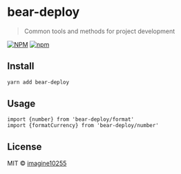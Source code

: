 # bear-deploy

> Common tools and methods for project development

[![NPM](https://img.shields.io/npm/v/bear-deploy.svg)](https://www.npmjs.com/package/bear-deploy)
[![npm](https://img.shields.io/npm/dm/bear-deploy.svg)](https://www.npmjs.com/package/bear-deploy)


## Install

```bash
yarn add bear-deploy
```

## Usage

```tsx
import {number} from 'bear-deploy/format'
import {formatCurrency} from 'bear-deploy/number'

```

## License

MIT © [imagine10255](https://github.com/imagine10255)
